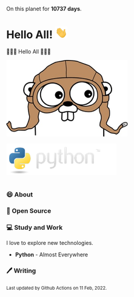On this planet for **10737 days**.

# Hello All! <img src="assets/wave.gif" width="32px" alt="">

👋👋👋 Hello All 👋👋👋

<img src="assets/footer-gopher.jpg" style="margin-bottom:16px;" alt="">
<img src="assets/python-logo.png" style="margin-bottom:16px;" alt="">


### 😄 About


### 🙏 Open Source


### 💻 Study and Work

I love to explore new technologies. 

- **Python** - Almost Everywhere

### 🖊️ Writing

<sub>Last updated by Github Actions on 11 Feb, 2022.</sub>
